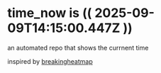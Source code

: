 # time_now is (( 2025-09-09T14:15:00.447Z ))

an automated repo that shows the currnent time

inspired by [breakingheatmap](https://github.com/breakingheatmap/breakingheatmap)